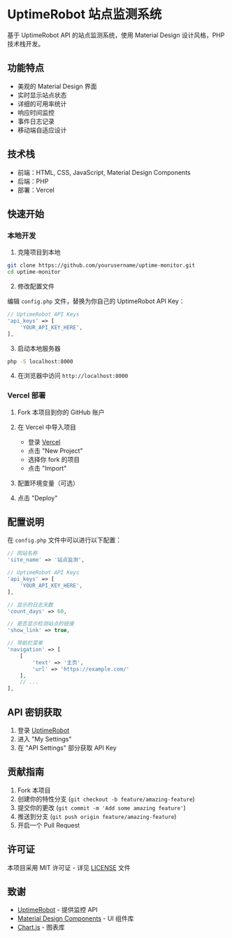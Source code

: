# UptimeRobot 站点监测系统

基于 UptimeRobot API 的站点监测系统，使用 Material Design 设计风格，PHP 技术栈开发。

## 功能特点

- 美观的 Material Design 界面
- 实时显示站点状态
- 详细的可用率统计
- 响应时间监控
- 事件日志记录
- 移动端自适应设计

## 技术栈

- 前端：HTML, CSS, JavaScript, Material Design Components
- 后端：PHP
- 部署：Vercel

## 快速开始

### 本地开发

1. 克隆项目到本地

```bash
git clone https://github.com/yourusername/uptime-monitor.git
cd uptime-monitor
```

2. 修改配置文件

编辑 `config.php` 文件，替换为你自己的 UptimeRobot API Key：

```php
// UptimeRobot API Keys
'api_keys' => [
    'YOUR_API_KEY_HERE',
],
```

3. 启动本地服务器

```bash
php -S localhost:8000
```

4. 在浏览器中访问 `http://localhost:8000`

### Vercel 部署

1. Fork 本项目到你的 GitHub 账户

2. 在 Vercel 中导入项目

   - 登录 [Vercel](https://vercel.com/)
   - 点击 "New Project"
   - 选择你 fork 的项目
   - 点击 "Import"

3. 配置环境变量（可选）

4. 点击 "Deploy"

## 配置说明

在 `config.php` 文件中可以进行以下配置：

```php
// 网站名称
'site_name' => '站点监测',

// UptimeRobot API Keys
'api_keys' => [
    'YOUR_API_KEY_HERE',
],

// 显示的日志天数
'count_days' => 60,

// 是否显示检测站点的链接
'show_link' => true,

// 导航栏菜单
'navigation' => [
    [
        'text' => '主页',
        'url' => 'https://example.com/'
    ],
    // ...
],
```

## API 密钥获取

1. 登录 [UptimeRobot](https://uptimerobot.com/)
2. 进入 "My Settings"
3. 在 "API Settings" 部分获取 API Key

## 贡献指南

1. Fork 本项目
2. 创建你的特性分支 (`git checkout -b feature/amazing-feature`)
3. 提交你的更改 (`git commit -m 'Add some amazing feature'`)
4. 推送到分支 (`git push origin feature/amazing-feature`)
5. 开启一个 Pull Request

## 许可证

本项目采用 MIT 许可证 - 详见 [LICENSE](LICENSE) 文件

## 致谢

- [UptimeRobot](https://uptimerobot.com/) - 提供监控 API
- [Material Design Components](https://material.io/components) - UI 组件库
- [Chart.js](https://www.chartjs.org/) - 图表库 